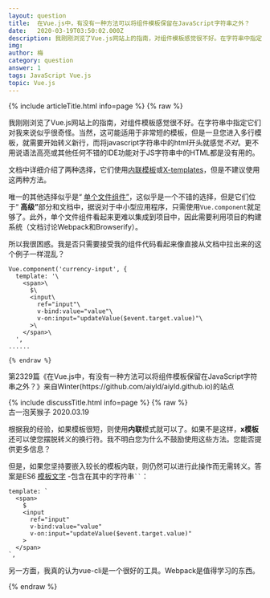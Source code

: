 ```yaml
---
layout: question
title:  在Vue.js中，有没有一种方法可以将组件模板保留在JavaScript字符串之外？
date:   2020-03-19T03:50:02.000Z
description: 我刚刚浏览了Vue.js网站上的指南，对组件模板感觉很不好。在字符串中指定它们对我来说似乎很奇怪。当然，这可能适用于非常短的模板，但是一旦您进入多行模板，...
img: 
author: 梅
category: question
answer: 1
tags: JavaScript Vue.js
topic: Vue.js
---
```

<div class="article-root">
  <div class="article">
    {% include articleTitle.html info=page %}
    {% raw %}
    <div class="article-content"><p><font style="vertical-align: inherit;"><font style="vertical-align: inherit;">我刚刚浏览了Vue.js网站上的指南，对组件模板感觉很不好。</font><font style="vertical-align: inherit;">在字符串中指定它们对我来说似乎很奇怪。</font><font style="vertical-align: inherit;">当然，这可能适用于非常短的模板，但是一旦您进入多行模板，就需要开始转义新行，而将</font><font style="vertical-align: inherit;">javascript字符串中的html开头</font><font style="vertical-align: inherit;">就感觉</font></font><em><font style="vertical-align: inherit;"><font style="vertical-align: inherit;">不对</font></font></em><font style="vertical-align: inherit;"><font style="vertical-align: inherit;">。</font><font style="vertical-align: inherit;">更不用说语法高亮或其他任何不错的IDE功能对于JS字符串中的HTML都是没有用的。</font></font></p>

<p><font style="vertical-align: inherit;"><font style="vertical-align: inherit;">文档中详细介绍了两种选择，它们使用</font></font><a href="http://vuejs.org/v2/guide/components.html#Inline-Templates"><font style="vertical-align: inherit;"><font style="vertical-align: inherit;">内联模板</font></font></a><font style="vertical-align: inherit;"><font style="vertical-align: inherit;">或</font></font><a href="http://vuejs.org/v2/guide/components.html#X-Templates"><font style="vertical-align: inherit;"><font style="vertical-align: inherit;">X-templates</font></font></a><font style="vertical-align: inherit;"><font style="vertical-align: inherit;">，但是不建议使用这两种方法。</font></font></p>

<p><font style="vertical-align: inherit;"><font style="vertical-align: inherit;">唯一的其他选择似乎是“ </font></font><a href="https://vuejs.org/v2/guide/single-file-components.html"><font style="vertical-align: inherit;"><font style="vertical-align: inherit;">单个文件组件”</font></font></a><font style="vertical-align: inherit;"><font style="vertical-align: inherit;">，这似乎是一个不错的选择，但是它们位于“ </font></font><strong><font style="vertical-align: inherit;"><font style="vertical-align: inherit;">高级”</font></font></strong><font style="vertical-align: inherit;"><font style="vertical-align: inherit;">部分和文档中，据说对于中小型应用程序，只需使用</font></font><code>Vue.component</code><font style="vertical-align: inherit;"><font style="vertical-align: inherit;">就足够了。</font><font style="vertical-align: inherit;">此外，单个文件组件看起来更难以集成到项目中，因此需要利用项目的构建系统（文档讨论Webpack和Browserify）。</font></font></p>

<p><font style="vertical-align: inherit;"><font style="vertical-align: inherit;">所以我很困惑。</font><font style="vertical-align: inherit;">我是否只需要接受我的组件代码看起来像直接从文档中拉出来的这个例子一样混乱？</font></font></p>

<pre><code>Vue.component('currency-input', {<font></font>
  template: '\<font></font>
    &lt;span&gt;\<font></font>
      $\<font></font>
      &lt;input\<font></font>
        ref="input"\<font></font>
        v-bind:value="value"\<font></font>
        v-on:input="updateValue($event.target.value)"\<font></font>
      &gt;\<font></font>
    &lt;/span&gt;\<font></font>
  ',<font></font>
......<font></font>
</code></pre></div>
    {% endraw %}
  </div>
  <p class="winter_mark">第2329篇《在Vue.js中，有没有一种方法可以将组件模板保留在JavaScript字符串之外？》来自Winter(https://github.com/aiyld/aiyld.github.io)的站点</p>
  <div class="discuss-wrapper">
    {% include discussTitle.html info=page %}
    {% raw %}
    <div class="discuss-list">
    <div class="discuss-item">
        <div class="discuss-parent">
          <div class="discuss-meta">
            <span class="discuss-user">古一泡芙猴子</span>
            <span class="discuss-time">2020.03.19</span>
          </div>
          <div class="discuss-comment"><p><font style="vertical-align: inherit;"><font style="vertical-align: inherit;">根据我的经验，如果模板很短，则使用</font></font><strong><font style="vertical-align: inherit;"><font style="vertical-align: inherit;">内联</font></font></strong><font style="vertical-align: inherit;"><font style="vertical-align: inherit;">模式就可以了。</font><font style="vertical-align: inherit;">如果不是这样，</font></font><strong><font style="vertical-align: inherit;"><font style="vertical-align: inherit;">x模板</font></font></strong><font style="vertical-align: inherit;"><font style="vertical-align: inherit;">还可以使您摆脱转义的换行符。</font><font style="vertical-align: inherit;">我不明白您为什么不鼓励使用这些方法。</font><font style="vertical-align: inherit;">您能否提供更多信息？</font></font></p>

<p><font style="vertical-align: inherit;"><font style="vertical-align: inherit;">但是，如果您坚持要嵌入较长的模板内联，则仍然可以进行此操作而无需转义。</font><font style="vertical-align: inherit;">答案是ES6 </font></font><a href="https://developer.mozilla.org/en-US/docs/Web/JavaScript/Reference/Template_literals" rel="nofollow noreferrer"><font style="vertical-align: inherit;"><font style="vertical-align: inherit;">模板文字</font></font></a><font style="vertical-align: inherit;"><font style="vertical-align: inherit;"> -包含在其中的字符串</font></font><code>``</code><font style="vertical-align: inherit;"><font style="vertical-align: inherit;">：</font></font></p>

<pre><code>template: `<font></font>
  &lt;span&gt;<font></font>
    $<font></font>
    &lt;input<font></font>
      ref="input"<font></font>
      v-bind:value="value"<font></font>
      v-on:input="updateValue($event.target.value)"<font></font>
    &gt;<font></font>
  &lt;/span&gt;<font></font>
`,<font></font>
</code></pre>

<p><font style="vertical-align: inherit;"><font style="vertical-align: inherit;">另一方面，我真的认为vue-cli是一个很好的工具。</font><font style="vertical-align: inherit;">Webpack是值得学习的东西。</font></font></p></div>
        </div></div>
    </div>
    {% endraw %}
  </div>
<div>
